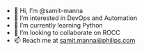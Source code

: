 - 👋 Hi, I’m @samit-manna
- 👀 I’m interested in DevOps and Automation
- 🌱 I’m currently learning Python
- 💞️ I’m looking to collaborate on ROCC
- 📫 Reach me at samit.manna@philips.com

<!---
samit-manna/samit-manna is a ✨ special ✨ repository because its `README.md` (this file) appears on your GitHub profile.
You can click the Preview link to take a look at your changes.
--->
